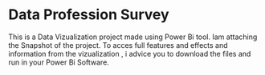 # Data Profession Survey

This is a Data Vizualization project made using Power Bi tool. Iam attaching the Snapshot of the project. To acces full features and effects and information from the vizualization , i advice you to download the files and run in your Power Bi Software.
